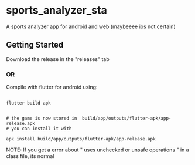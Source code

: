 # sports_analyzer_sta

A sports analyzer app for android and web (maybeeee ios not certain)

## Getting Started

Download the release in the "releases" tab

### OR

Compile with flutter for android using:
```

flutter build apk


# the game is now stored in  build/app/outputs/flutter-apk/app-release.apk 
# you can install it with

apk install build/app/outputs/flutter-apk/app-release.apk 
```

NOTE:
If you get a error about "  uses unchecked or unsafe operations " in a class file, its normal